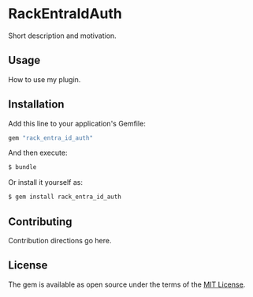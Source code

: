 # RackEntraIdAuth
Short description and motivation.

## Usage
How to use my plugin.

## Installation
Add this line to your application's Gemfile:

```ruby
gem "rack_entra_id_auth"
```

And then execute:
```bash
$ bundle
```

Or install it yourself as:
```bash
$ gem install rack_entra_id_auth
```

## Contributing
Contribution directions go here.

## License
The gem is available as open source under the terms of the [MIT License](https://opensource.org/licenses/MIT).

